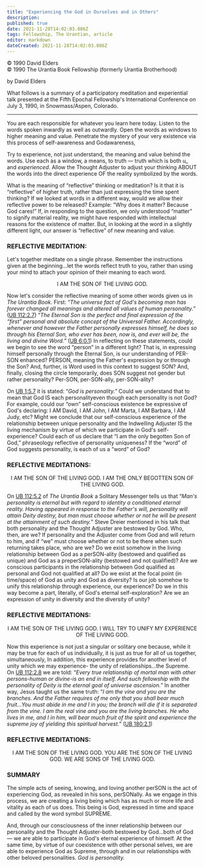 ```yaml
---
title: "Experiencing the God in Ourselves and in Others"
description: 
published: true
date: 2021-11-28T14:02:03.086Z
tags: Fellowship, The Urantian, article
editor: markdown
dateCreated: 2021-11-28T14:02:03.086Z
---
```


<p class="v-card v-sheet theme--light grey lighten-3 px-2">© 1990 David Elders<br>© 1990 The Urantia Book Fellowship (formerly Urantia Brotherhood)</p>

by David Elders

What follows is a summary of a participatory meditation and experiential talk presented at the Fifth Epochal Fellowship's International Conference on July 3, 1990, in Snowmass/Aspen, Colorado.

---

You are each responsible for whatever you learn here today. Listen to the words spoken inwardly as well as outwardly. Open the words as windows to higher meaning and value. Penetrate the mystery of your very existence via this process of self-awareness and Godawareness,

Try to experience, not just understand, the meaning and value behind the words. Use each as a window, a means, to truth — truth which is both u_ and _experienced_. Allow the Thought Adjuster to adjust your thinking ABOUT the words into the direct experience OF the reality symbolized by the words.

What is the meaning of “reflective” thinking or meditation? Is it that it is “reflective” of higher truth, rather than just expressing the time spent thinking? If we looked at words in a different way, would we allow their reflective power to be released? Example: “Why does it matter? Because God cares!” If, in responding to the question, we only understood “matter” to signify material reality, we might have responded with intellectual reasons for the existence of matter. But, in looking at the word in a slightly different light, our answer is “reflective” of new meaning and value.

### REFLECTIVE MEDITATION:

Let's together meditate on a single phrase. Remember the instructions given at the beginning...let the words reflect truth to you, rather than using your mind to attach your opinion of their meaning to each word.

<p style="text-align:center;">
I AM THE SON OF THE LIVING GOD.
</p>

Now let's consider the reflective meaning of some other words given us in _The Urantia Book_. First: “_The universe fact of God's becoming man has forever changed all meanings and altered all values of human personality._” ([UB 112:2.7](/en/The_Urantia_Book/112#p2_7)) “_The Eternal Son is the perfect and final expression of the “first” personal and absolute concept of the Universal Father. Accordingly, whenever and however the Father personally expresses himself, he does so through his Eternal Son, who ever has been, now is, and ever will be, the living and divine Word._” ([UB 6:0.1](/en/The_Urantia_Book/6#p0_1)) In reflecting on these statements, could we begin to see the word “person” in a different light? That is, in expressing himself personally through the Eternal Son, is our understanding of PER-SON enhanced? PERSON, meaning the Father's expression by or through the Son? And, further, is Word used in this context to suggest SON? And, finally, closing the circle temporarily, does SON suggest not gender but rather personality? Per-SON, per-SON-ally, per-SON-ality?

On [UB 1:5.7](/en/The_Urantia_Book/1#p5_7) it is stated: “_God is personality._” Could we understand that to mean that God IS each personalityeven though each personality is not God? For example, could our “own” self-conscious existence be expressive of God's declaring: I AM David, I AM John, I AM Marta, I AM Barbara, I AM Judy, etc? Might we conclude that our self-conscious experience of the relationship between unique personality and the Indwelling Adjuster IS the living mechanism by virtue of which we participate in God's self-experience? Could each of us declare that “I am the only begotten Son of God,” phraseology reflective of personality uniqueness? If the “word” of God suggests personality, is each of us a “word” of God?

### REFLECTIVE MEDITATIONS:

<p style="text-align:center;">
I AM THE SON OF THE LIVING GOD.
I AM THE ONLY BEGOTTEN SON OF THE LIVING GOD.
</p>

On [UB 112:5.2](/en/The_Urantia_Book/112#p5_2) of _The Urantia Book_ a Solitary Messenger tells us that “_Man's personality is eternal but with regard to identity a conditioned eternal reality. Having appeared in response to the Father's will, personality will attain Deity destiny, but man must choose whether or not he will be present at the attainment of such destiny._” Steve Dreier mentioned in his talk that both personality and the Thought Adjuster are bestowed by God. Who, then, are we? If personality and the Adjuster come from God and will return to him, and if “we” must choose whether or not to be there when such returning takes place, who are we? Do we exist somehow in the living relationship between God as a perSON-ality (bestowed and qualified as unique) and God as a preperSON-ality (bestowed and not qualified)? Are we conscious participants in the relationship between God qualified as personal and God not qualified at all? Do we exist at the focal point (in time/space) of God as unity and God as diversity? Is our job somehow to unify this relationship through experience, our experience? Do we in this way become a part, literally, of God's eternal self-exploration? Are we an expression of unity in diversity and the diversity of unity?

### REFLECTIVE MEDITATIONS:

<p style="text-align:center;">
I AM THE SON OF THE LIVING GOD.
I WILL TRY TO UNIFY MY EXPERIENCE OF THE LIVING GOD.
</p>

Now this experience is not just a singular or solitary one because, while it may be true for each of us individually, it is just as true for all of us together, simultaneously, In addition, this experience provides for another level of unity which we may experience- the unity of relationships...the Supreme. On [UB 112:2.8](/en/The_Urantia_Book/112#p2_8) we are told: “_Every true relationship of mortal man with other persons-human or divine-is an end in itself. And such fellowship with the personality of Deity is the eternal goal of universe ascension._” In another way, Jesus taught us the same truth: “_I am the vine and you are the branches. And the Father requires of me only that you shall bear much fruit...You must abide in me and I in you; the branch will die if it is separated from the vine. I am the real vine and you are the living branches. He who lives in me, and I in him, will bear much fruit of the spirit and experience the supreme joy of yielding this spiritual harvest._” ([UB 180:2.1](/en/The_Urantia_Book/180#p2_1))

### REFLECTIVE MEDITATIONS:

<p style="text-align:center;">
I AM THE SON OF THE LIVING GOD.
YOU ARE THE SON OF THE LIVING GOD. WE ARE SONS OF THE LIVING GOD.
</p>

### SUMMARY

The simple acts of seeing, knowing, and loving another perSON is the act of experiencing God, as revealed in his sons, perSONally. As we engage in this process, we are creating a living being which has as much or more life and vitality as each of us does. This being is God, expressed in time and space and called by the word symbol SUPREME.

And, through our consciousness of the inner relationship between our personality and the Thought Adjuster-both bestowed by God...both of God — we are able to participate in God's eternal experience of himself. At the same time, by virtue of our coexistence with other personal selves, we are able to experience God as Supreme, through and in our relationships with other beloved personalities. _God is personality._